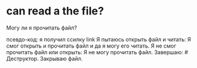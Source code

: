 # can read a the file?
Могу ли я прочитать файл?


псевдо-код:
я получил ссилку link
Я пытаюсь открыть файл и читать:
    Я смог открыть и прочитать файл и да я могу его читать.
Я не смог прочитать файл или открыть:
    Я не могу прочитать файл.
Завершаю:  # Деструктор.
    Закрываю файл.

